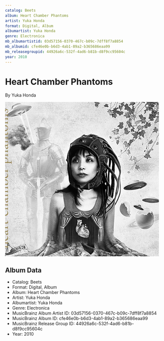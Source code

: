 ```yaml
---
catalog: Beets
album: Heart Chamber Phantoms
artist: Yuka Honda
format: Digital, Album
albumartist: Yuka Honda
genre: Electronica
mb_albumartistid: 03d57156-0370-467c-b09c-7dff8f7a8854
mb_albumid: cfe46e0b-b6d3-4ab1-89a2-b365686eaa99
mb_releasegroupid: 44926a6c-532f-4ad6-b81b-d8f9cc95604c
year: 2010
---
```


# Heart Chamber Phantoms

By Yuka Honda

![](../../assets/beetscovers/Yuka_Honda-Heart_Chamber_Phantoms.jpg)

## Album Data

- Catalog: Beets
- Format: Digital, Album
- Album: Heart Chamber Phantoms
- Artist: Yuka Honda
- Albumartist: Yuka Honda
- Genre: Electronica
- MusicBrainz Album Artist ID: 03d57156-0370-467c-b09c-7dff8f7a8854
- MusicBrainz Album ID: cfe46e0b-b6d3-4ab1-89a2-b365686eaa99
- MusicBrainz Release Group ID: 44926a6c-532f-4ad6-b81b-d8f9cc95604c
- Year: 2010


